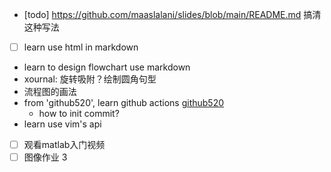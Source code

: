 - [todo] https://github.com/maaslalani/slides/blob/main/README.md 搞清这种写法
- [ ] learn use html in markdown

- learn to design flowchart use markdown
- xournal: 旋转吸附？绘制圆角句型
- 流程图的画法
- from 'github520', learn github actions [github520](https://github.com/521xueweihan/GitHub520/commit/e2ac158c951f68a285dd754d704427ba8f281f1e)
  - how to init commit?
- learn use vim's api
- [ ] 观看matlab入门视频
- [ ] 图像作业 3
